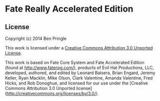 Fate Really Accelerated Edition
===============================

License
-------

Copyright (c) 2014 Ben Pringle

This work is licensed under a [Creative Commons Attribution 3.0 Unported
License](http://creativecommons.org/licenses/by/3.0/).

This work is based on Fate Core System and Fate Accelerated Edition (found at
http://www.faterpg.com/), products of Evil Hat Productions, LLC, developed,
authored, and edited by Leonard Balsera, Brian Engard, Jeremy Keller, Ryan
Macklin, Mike Olson, Clark Valentine, Amanda Valentine, Fred Hicks, and Rob
Donoghue, and licensed for our use under the [Creative Commons Attribution 3.0
Unported license] (http://creativecommons.org/licenses/by/3.0/).
